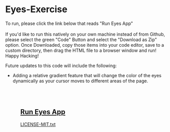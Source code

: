 # Eyes-Exercise

To run, please click the link below that reads "Run Eyes App"
<br></br>
If you'd like to run this natively on your own machine instead of from Github, please select the green "Code" Button and select the "Download as Zip" option. Once Downloaded, copy those items into your code editor, save to a custom directory, then drag the HTML file to a browser window and run! Happy Hacking!


Future updates to this code will include the following:
<ul>
<li> Adding a relative gradient feature that will change the color of the eyes dynamically as your cursor moves to different areas of the page.</li>
<ul>

  <br></br>
  
## <a href="https://jsdavis92.github.io/Eyes-Exercise/">Run Eyes App</a>
  

[LICENSE-MIT.txt](https://github.com/jsdavis92/Eyes-Exercise/files/10070821/LICENSE-MIT.txt)
